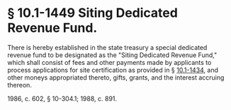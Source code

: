 # § 10.1-1449 Siting Dedicated Revenue Fund.

<p>There is hereby established in the state treasury a special dedicated revenue fund to be designated as the "Siting Dedicated Revenue Fund," which shall consist of fees and other payments made by applicants to process applications for site certification as provided in § <a href='http://law.lis.virginia.gov/vacode/10.1-1434/'>10.1-1434</a>, and other moneys appropriated thereto, gifts, grants, and the interest accruing thereon.</p><p>1986, c. 602, § 10-304.1; 1988, c. 891.</p>
